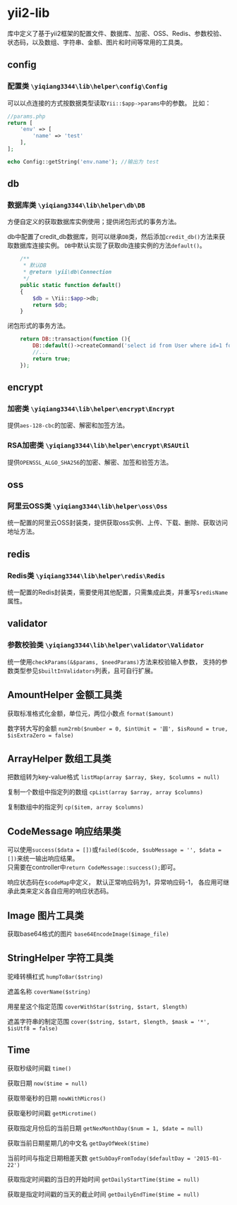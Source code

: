 # yii2-lib
库中定义了基于yii2框架的配置文件、数据库、加密、OSS、Redis、参数校验、状态码，以及数组、字符串、金额、图片和时间等常用的工具类。

## config
### 配置类 `\yiqiang3344\lib\helper\config\Config`
可以以点连接的方式按数据类型读取`Yii::$app->params`中的参数。
比如：
```php
//params.php
return [
    'env' => [
        'name' => 'test'
    ],
];
```
```php
echo Config::getString('env.name'); //输出为 test
```

## db
### 数据库类 `\yiqiang3344\lib\helper\db\DB`
方便自定义的获取数据库实例使用；提供闭包形式的事务方法。

db中配置了credit_db数据库，则可以继承`DB`类，然后添加`credit_db()`方法来获取数据库连接实例。
`DB`中默认实现了获取db连接实例的方法`default()`。
```php
    /**
     * 默认DB
     * @return \yii\db\Connection
     */
    public static function default()
    {
        $db = \Yii::$app->db;
        return $db;
    }
```

闭包形式的事务方法。
```php
    return DB::transaction(function (){
        DB::default()->createCommand('select id from User where id=1 for update')->execute();
        //...
        return true;
    });
```

## encrypt
### 加密类 `\yiqiang3344\lib\helper\encrypt\Encrypt`
提供`aes-128-cbc`的加密、解密和加签方法。

### RSA加密类 `\yiqiang3344\lib\helper\encrypt\RSAUtil`
提供`OPENSSL_ALGO_SHA256`的加密、解密、加签和验签方法。

## oss
### 阿里云OSS类 `\yiqiang3344\lib\helper\oss\Oss`
统一配置的阿里云OSS封装类，提供获取oss实例、上传、下载、删除、获取访问地址方法。

## redis
### Redis类 `\yiqiang3344\lib\helper\redis\Redis`
统一配置的Redis封装类，需要使用其他配置，只需集成此类，并重写`$redisName`属性。

## validator
### 参数校验类 `\yiqiang3344\lib\helper\validator\Validator`
统一使用`checkParams(&$params, $needParams)`方法来校验输入参数，
支持的参数类型参见`$builtInValidators`列表，且可自行扩展。

## AmountHelper 金额工具类
获取标准格式化金额，单位元，两位小数点 `format($amount)`

数字转大写的金额 `num2rmb($number = 0, $intUnit = '圆', $isRound = true, $isExtraZero = false)`

## ArrayHelper 数组工具类
把数组转为key-value格式 `listMap(array $array, $key, $columns = null)`

复制一个数组中指定列的数组 `cpList(array $array, array $columns)`

复制数组中的指定列 `cp($item, array $columns)`

## CodeMessage 响应结果类
可以使用`success($data = [])`或`failed($code, $subMessage = '', $data = [])`来统一输出响应结果。  
只需要在controller中`return CodeMessage::success();`即可。

响应状态码在`$codeMap`中定义，
默认正常响应码为1，异常响应码-1，
各应用可继承此类来定义各自应用的响应状态码。

## Image 图片工具类
获取base64格式的图片 `base64EncodeImage($image_file)`

## StringHelper 字符工具类
驼峰转横杠式 `humpToBar($string)`

遮盖名称 `coverName($string)`

用星星这个指定范围 `coverWithStar($string, $start, $length)`

遮盖字符串的制定范围 `cover($string, $start, $length, $mask = '*', $isUtf8 = false)`

## Time
获取秒级时间戳 `time()`

获取日期 `now($time = null)`
  
获取带毫秒的日期 `nowWithMicros()`
  
获取毫秒时间戳 `getMicrotime()`
  
获取指定月份后的当前日期 `getNexMonthDay($num = 1, $date = null)`
  
获取当前日期星期几的中文名 `getDayOfWeek($time)`
  
当前时间与指定日期相差天数 `getSubDayFromToday($defaultDay = '2015-01-22')`
  
获取指定时间戳的当日的开始时间 `getDailyStartTime($time = null)`
  
获取是指定时间戳的当天的截止时间 `getDailyEndTime($time = null)`  


